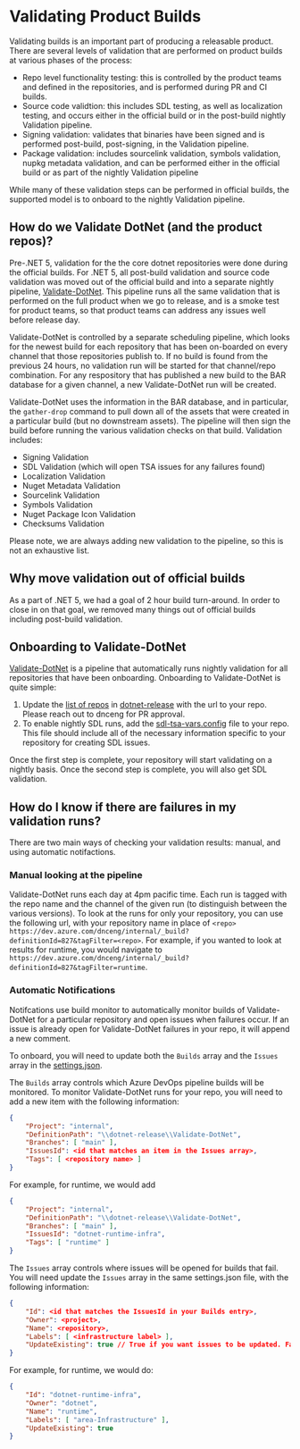 # Validating Product Builds

Validating builds is an important part of producing a releasable product. There are several levels of validation that are performed on product builds at various phases of the process:

* Repo level functionality testing: this is controlled by the product teams and defined in the repositories, and is performed during PR and CI builds.
* Source code validtion: this includes SDL testing, as well as localization testing, and occurs either in the official build or in the post-build nightly Validation pipeline.
* Signing validation: validates that binaries have been signed and is performed post-build, post-signing, in the Validation pipeline.
* Package validation: includes sourcelink validation, symbols validation, nupkg metadata validation, and can be performed either in the official build or as part of the nightly Validation pipeline

While many of these validation steps can be performed in official builds, the supported model is to onboard to the nightly Validation pipeline.

## How do we Validate DotNet (and the product repos)?

Pre-.NET 5, validation for the the core dotnet repositories were done during the official builds. For .NET 5, all post-build validation and source code validation was moved out of the official build and into a separate nightly pipeline, [Validate-DotNet](https://dev.azure.com/dnceng/internal/_build?definitionId=827). This pipeline runs all the same validation that is performed on the full product when we go to release, and is a smoke test for product teams, so that product teams can address any issues well before release day.

Validate-DotNet is controlled by a separate scheduling pipeline, which looks for the newest build for each repository that has been on-boarded on every channel that those repositories publish to. If no build is found from the previous 24 hours, no validation run will be started for that channel/repo combination. For any respository that has published a new build to the BAR database for a given channel, a new Validate-DotNet run will be created.

Validate-DotNet uses the information in the BAR database, and in particular, the `gather-drop` command to pull down all of the assets that were created in a particular build (but no downstream assets). The pipeline will then sign the build before running the various validation checks on that build. Validation includes:

* Signing Validation
* SDL Validation (which will open TSA issues for any failures found)
* Localization Validation
* Nuget Metadata Validation
* Sourcelink Validation
* Symbols Validation
* Nuget Package Icon Validation
* Checksums Validation

Please note, we are always adding new validation to the pipeline, so this is not an exhaustive list.

## Why move validation out of official builds

As a part of .NET 5, we had a goal of 2 hour build turn-around. In order to close in on that goal, we removed many things out of official builds including post-build validation.

## Onboarding to Validate-DotNet

[Validate-DotNet](https://dev.azure.com/dnceng/internal/_build?definitionId=827) is a pipeline that automatically runs nightly validation for all repositories that have been onboarding. Onboarding to Validate-DotNet is quite simple:

1. Update the [list of repos](https://dev.azure.com/dnceng/internal/_git/dotnet-release?path=%2Feng%2Fpipeline%2Ftools%2Frepos-to-validate.txt) in [dotnet-release](https://dev.azure.com/dnceng/internal/_git/dotnet-release) with the url to your repo. Please reach out to dnceng for PR approval.
2. To enable nightly SDL runs, add the [sdl-tsa-vars.config](https://github.com/dotnet/runtime/blob/main/eng/sdl-tsa-vars.config) file to your repo. This file should include all of the necessary information specific to your repository for creating SDL issues.

Once the first step is complete, your repository will start validating on a nightly basis. Once the second step is complete, you will also get SDL validation.

## How do I know if there are failures in my validation runs?

There are two main ways of checking your validation results: manual, and using automatic notifactions.

### Manual looking at the pipeline

Validate-DotNet runs each day at 4pm pacific time. Each run is tagged with the repo name and the channel of the given run (to distinguish between the various versions). To look at the runs for only your repository, you can use the following url, with your repository name in place of `<repo>` `https://dev.azure.com/dnceng/internal/_build?definitionId=827&tagFilter=<repo>`. For example, if you wanted to look at results for runtime, you would navigate to `https://dev.azure.com/dnceng/internal/_build?definitionId=827&tagFilter=runtime`.

### Automatic Notifications

Notifcations use build monitor to automatically monitor builds of Validate-DotNet for a particular repository and open issues when failures occur. If an issue is already open for Validate-DotNet failures in your repo, it will append a new comment.

To onboard, you will need to update both the `Builds` array and the `Issues` array in the [settings.json](https://github.com/dotnet/arcade-services/blob/main/src/DotNet.Status.Web/.config/settings.json#L23).

The `Builds` array controls which Azure DevOps pipeline builds will be monitored. To monitor Validate-DotNet runs for your repo, you will need to add a new item with the following information:

```json
{
    "Project": "internal",
    "DefinitionPath": "\\dotnet-release\\Validate-DotNet",
    "Branches": [ "main" ],
    "IssuesId": <id that matches an item in the Issues array>,
    "Tags": [ <repository name> ]
}
```

For example, for runtime, we would add

```json
{
    "Project": "internal",
    "DefinitionPath": "\\dotnet-release\\Validate-DotNet",
    "Branches": [ "main" ],
    "IssuesId": "dotnet-runtime-infra",
    "Tags": [ "runtime" ]
}
```

The `Issues` array controls where issues will be opened for builds that fail. You will need update the `Issues` array in the same settings.json file, with the following information:

```json
{
    "Id": <id that matches the IssuesId in your Builds entry>,
    "Owner": <project>, 
    "Name": <repository>, 
    "Labels": [ <infrastructure label> ],
    "UpdateExisting": true // True if you want issues to be updated. False if you want new issues for every failure
}
```

For example, for runtime, we would do:

```json
{
    "Id": "dotnet-runtime-infra",
    "Owner": "dotnet",
    "Name": "runtime",
    "Labels": [ "area-Infrastructure" ],
    "UpdateExisting": true
}
```
